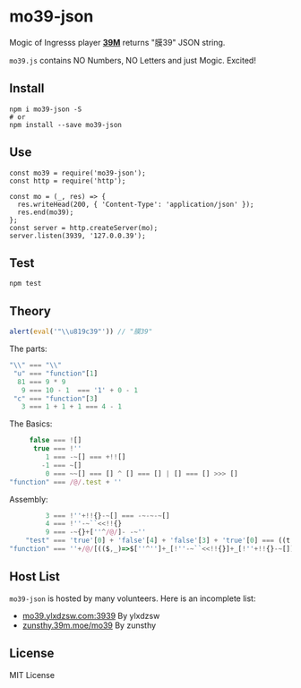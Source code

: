 # mo39-json

Mogic of Ingresss player [**39M**](https://github.com/39M) returns "膜39" JSON string.

`mo39.js` contains NO Numbers, NO Letters and just Mogic. Excited!

## Install

``` shell
npm i mo39-json -S
# or
npm install --save mo39-json
```

## Use

``` node 
const mo39 = require('mo39-json');
const http = require('http');

const mo = (_, res) => {
  res.writeHead(200, { 'Content-Type': 'application/json' });
  res.end(mo39);
};
const server = http.createServer(mo);
server.listen(3939, '127.0.0.39');
```

## Test 

``` shell
npm test
```

## Theory

``` javascript
alert(eval('"\\u819c39"')) // "膜39"
```

The parts:

``` javascript
"\\" === "\\"
 "u" === "function"[1]
  81 === 9 * 9
   9 === 10 - 1  === '1' + 0 - 1 
 "c" === "function"[3]
   3 === 1 + 1 + 1 === 4 - 1
```

The Basics: 

``` javascript
     false === ![]
      true === !''
         1 === -~[] === +!![]
        -1 === ~[]
         0 === ~~[] === [] ^ [] === [] | [] === [] >>> []
"function" === /@/.test + ''
```

Assembly: 

``` javascript
         3 === !''+!!{}-~[] === -~-~-~[]
         4 === !''-~``<<!!{}
         9 === -~{}+[''^/@/]- -~''
    "test" === 'true'[0] + 'false'[4] + 'false'[3] + 'true'[0] === ((t,f)=>t[0]+f[4]+f[3]+t[0])('true','false')
"function" === ''+/@/[(($,_)=>$[''^'']+_[!''-~``<<!!{}]+_[!''+!!{}-~[]]+$[~~{}])(`${!''}`,''+!~[])]
```

## Host List

`mo39-json` is hosted by many volunteers. Here is an incomplete list:

- [mo39.ylxdzsw.com:3939](http://mo39.ylxdzsw.com:3939) By ylxdzsw
- [zunsthy.39m.moe/mo39](http://zunsthy.39m.moe/mo39) By zunsthy

## License

MIT License

